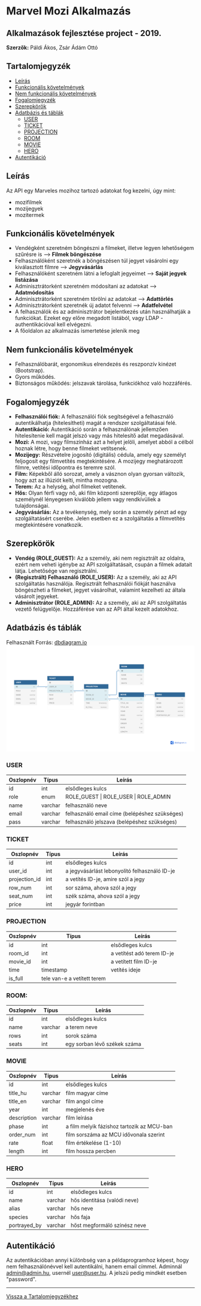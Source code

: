 # Marvel Mozi Alkalmazás

## Alkalmazások fejlesztése project - 2019.


**Szerzők:** Páldi Ákos, Zsár Ádám Ottó


## Tartalomjegyzék

- [Leírás](#leírás)
- [Funkcionális követelmények](#funkcionális-követelmények)
- [Nem funkcionális követelmények](#nem-funkcionális-követelmények)
- [Fogalomjegyzék](#fogalomjegyzék)
- [Szerepkörök](#szerepkörök)
- [Adatbázis és táblák](#adatbázis-és-táblák)
  - [USER](#user)
  - [TICKET](#ticket)
  - [PROJECTION](#projection)
  - [ROOM](#room)
  - [MOVIE](#movie)
  - [HERO](#hero)
- [Autentikáció](#autentikáció)


## Leírás

Az API egy Marveles mozihoz tartozó adatokat fog kezelni, úgy mint:  
- mozifilmek
- mozijegyek
- mozitermek  

## Funkcionális követelmények

- Vendégként szeretném böngészni a filmeket, illetve legyen lehetőségem szűrésre is --> **Filmek böngészése**
- Felhasználóként szeretnék a böngészésen túl jegyet vásárolni egy kiválasztott filmre --> **Jegyvásárlás**
- Felhasználóként szeretném látni a lefoglalt jegyeimet --> **Saját jegyek listázása**
- Adminisztrátorként szeretném módosítani az adatokat --> **Adatmódosítás**
- Adminisztrátorként szeretném törölni az adatokat --> **Adattörlés**
- Adminisztrátorként szeretnék új adatot felvenni --> **Adatfelvétel**
- A felhasználók és az adminisztrátor bejelentkezés után használhatják a funkciókat. Ezeket egy előre megadott listából, vagy LDAP - authentikációval kell elvégezni.
- A főoldalon az alkalmazás ismertetése jelenik meg
 
## Nem funkcionális követelmények

- Felhasználóbarát, ergonomikus elrendezés és reszponzív kinézet (Bootstrap).
- Gyors működés.
- Biztonságos működés: jelszavak tárolása, funkciókhoz való hozzáférés.

## Fogalomjegyzék

- **Felhasználói fiók:** A felhasználói fiók segítségével a felhasználó autentikálhatja (hitelesítheti) magát a rendszer szolgáltatásai felé. 
- **Autentikáció:** Autentikáció során a felhasználónak jellemzően hitelesítenie kell magát jelszó vagy más hitelesítő adat megadásával.
- **Mozi:** A mozi, vagy filmszínház azt a helyet jelöli, amelyet abból a célból hoznak létre, hogy benne filmeket vetítsenek.
- **Mozijegy:** Részvételre jogosító (digitális) cédula, amely egy személyt feljogosít egy filmvetítés megtekintésére. A mozijegy meghatározott filmre, vetítési időpontra és teremre szól.
- **Film:** Képekből álló sorozat, amely a vásznon olyan gyorsan változik, hogy azt az illúziót kelti, mintha mozogna.
- **Terem:** Az a helység, ahol filmeket vetítenek.
- **Hős:** Olyan férfi vagy nő, aki film központi szereplője, egy átlagos személynél lényegesen kiválóbb jellem vagy rendkívüliek a tulajdonságai.
- **Jegyvásárlás:** Az a tevékenység, mely során a személy pénzt ad egy szolgáltatásért cserébe. Jelen esetben ez a szolgáltatás a filmvetítés megtekintésére vonatkozik.

## Szerepkörök

- **Vendég (ROLE_GUEST):** Az a személy, aki nem regisztrált az oldalra, ezért nem veheti igénybe az API szolgáltatásait, csupán a filmek adatait látja. Lehetősége van regisztrálni.
- **(Regisztrált) Felhasználó (ROLE_USER):** Az a személy, aki az API szolgáltatás használója. Regisztrált felhasználói fiókját használva böngészheti a filmeket, jegyet vásárolhat, valamint kezelheti az általa vásárolt jegyeket.
- **Adminisztrátor (ROLE_ADMIN):** Az a személy, aki az API szolgáltatás vezető felügyelője. Hozzáférése van az API által kezelt adatokhoz.

## Adatbázis és táblák


Felhasznált Forrás: [dbdiagram.io](https://dbdiagram.io) 
![Forrás: dbdiagram.io](./img/mma-db.png "Forrás: dbdiagram.io")

### USER

Oszlopnév | Típus | Leírás
--------- | ----- | ------
id | int | elsődleges kulcs
role | enum | ROLE_GUEST \| ROLE_USER \| ROLE_ADMIN
name | varchar | felhasználó neve
email | varchar | felhasználó email címe (belépéshez szükséges)
pass | varchar | felhasználó jelszava (belépéshez szükséges)



### TICKET

Oszlopnév | Típus | Leírás
--------- | ----- | ------
id | int | elsődleges kulcs
user_id | int | a jegyvásárlást lebonyolító felhasználó ID-je
projection_id | int | a vetítés ID-je, amire szól a jegy
row_num | int | sor száma, ahova szól a jegy
seat_num | int | szék száma, ahova szól a jegy
price | int | jegyár forintban

### PROJECTION

Oszlopnév | Típus | Leírás
--------- | ----- | ------
id | int | elsődleges kulcs
room_id | int | a vetítést adó terem ID-je
movie_id | int | a vetített film ID-je
time | timestamp | vetítés ideje
is_full | tele van-e a vetített terem

### ROOM:

Oszlopnév | Típus | Leírás
--------- | ----- | ------
id | int | elsődleges kulcs
name | varchar | a terem neve
rows | int | sorok száma
seats | int | egy sorban lévő székek száma

### MOVIE

Oszlopnév | Típus | Leírás
--------- | ----- | ------
id | int | elsődleges kulcs
title_hu | varchar | film magyar címe
title_en | varchar | film angol címe
year | int | megjelenés éve
description | varchar | film leírása
phase | int | a film melyik fázishoz tartozik az MCU-ban
order_num | int | film sorszáma az MCU idővonala szerint
rate | float | film értékelése  (1-10)
length | int | film hossza percben

### HERO

Oszlopnév | Típus | Leírás
--------- | ----- | ------
id | int | elsődleges kulcs
name | varchar | hős identitása (valódi neve)
alias | varchar | hős neve
species | varchar | hős faja
portrayed_by | varchar | hőst megformáló színész neve

## Autentikáció

Az autentikációban annyi különbség van a példaprogramhoz képest, hogy nem felhasználónévvel kell autentikálni, hanem email címmel.
Adminnál admin@admin.hu, usernél user@user.hu. A jelszü pedig mindkét esetben "password".

---

[Vissza a Tartalomjegyzékhez](#tartalomjegyzék)
